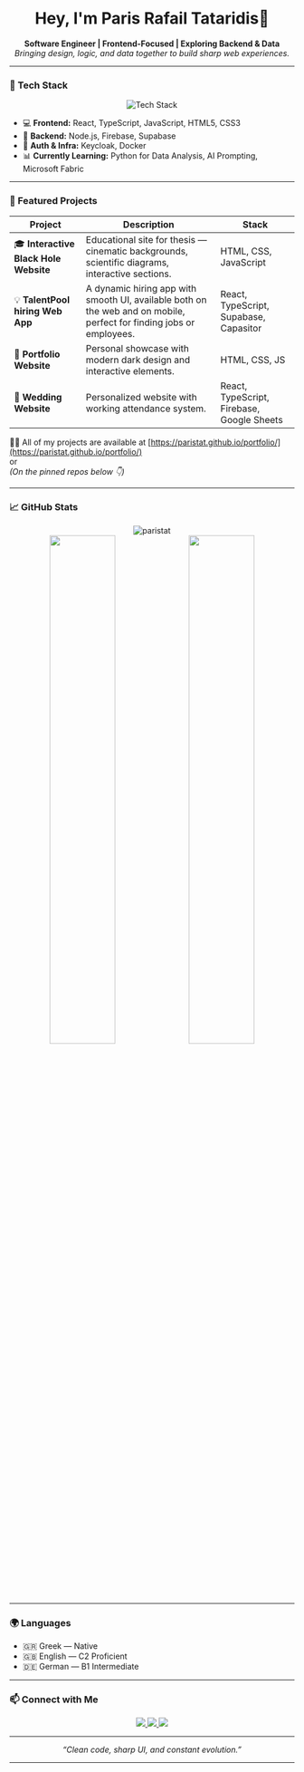 <!-- Dark & clean profile README -->

<h1 align="center">Hey, I'm Paris Rafail Tataridis👋</h1>

<p align="center">
  <b>Software Engineer | Frontend-Focused | Exploring Backend & Data</b><br>
  <i>Bringing design, logic, and data together to build sharp web experiences.</i>
</p>

---

### 🧠 Tech Stack

<p align="center">
  <img src="https://skillicons.dev/icons?i=react,typescript,javascript,html,css,nodejs,python,docker,firebase,supabase&theme=dark" alt="Tech Stack" />
</p>

- 💻 **Frontend:** React, TypeScript, JavaScript, HTML5, CSS3  
- 🧩 **Backend:** Node.js, Firebase, Supabase  
- 🔐 **Auth & Infra:** Keycloak, Docker  
- 📊 **Currently Learning:** Python for Data Analysis, AI Prompting, Microsoft Fabric

---

### 🚀 Featured Projects

| Project | Description | Stack |
|----------|--------------|-------|
| 🎓 **Interactive Black Hole Website** | Educational site for thesis — cinematic backgrounds, scientific diagrams, interactive sections. | HTML, CSS, JavaScript |
| 💡 **TalentPool hiring Web App** | A dynamic hiring app with smooth UI, available both on the web and on mobile, perfect for finding jobs or employees. | React, TypeScript, Supabase, Capasitor |
| 🧱 **Portfolio Website** | Personal showcase with modern dark design and interactive elements. | HTML, CSS, JS |
| 💒 **Wedding Website** | Personalized website with working attendance system. | React, TypeScript, Firebase, Google Sheets |

👨‍💻 All of my projects are available at [https://paristat.github.io/portfolio/](https://paristat.github.io/portfolio/)
<br>
or
<br>
*(On the pinned repos below 👇)*

---

### 📈 GitHub Stats

<p align="center">
  <img src="https://komarev.com/ghpvc/?username=paristat&label=Profile%20views&color=0e75b6&style=flat" alt="paristat" />
  <br>
  <img width="48%" src="https://github-readme-stats.vercel.app/api?username=ParisTat&show_icons=true&theme=github_dark&hide_border=true" />
  <img width="48%" src="https://github-readme-streak-stats.herokuapp.com/?user=ParisTat&theme=github-dark&hide_border=true" />
</p>

---

### 🌍 Languages

- 🇬🇷 Greek — Native  
- 🇬🇧 English — C2 Proficient  
- 🇩🇪 German — B1 Intermediate  

---

### 📫 Connect with Me

<p align="center">
  <a href="https://www.linkedin.com/in/paris-rafail-tataridis-494767231/" target="_blank">
    <img src="https://img.shields.io/badge/LinkedIn-0077B5?logo=linkedin&logoColor=white" />
  </a>
  <a href="https://paristat.github.io/portfolio/" target="_blank">
    <img src="https://img.shields.io/badge/Portfolio-000000?logo=vercel&logoColor=white" />
  </a>
  <a href="mailto:paris.tataridis@gmail.com" target="_blank">
    <img src="https://img.shields.io/badge/Email-D14836?logo=gmail&logoColor=white" />
  </a>
</p>

---

<p align="center">
  <i>“Clean code, sharp UI, and constant evolution.”</i>
</p>

---

